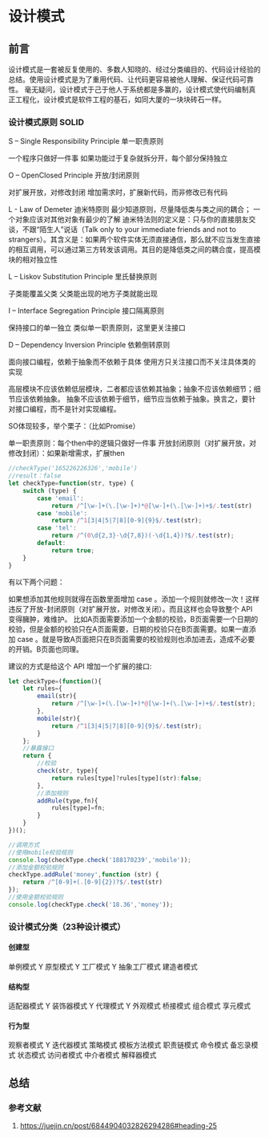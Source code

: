 # 设计模式

## 前言

设计模式是一套被反复使用的、多数人知晓的、经过分类编目的、代码设计经验的总结。使用设计模式是为了重用代码、让代码更容易被他人理解、保证代码可靠性。 毫无疑问，设计模式于己于他人于系统都是多赢的，设计模式使代码编制真正工程化，设计模式是软件工程的基石，如同大厦的一块块砖石一样。

### 设计模式原则 SOLID

S – Single Responsibility Principle 单一职责原则

一个程序只做好一件事
如果功能过于复杂就拆分开，每个部分保持独立

O – OpenClosed Principle 开放/封闭原则

对扩展开放，对修改封闭
增加需求时，扩展新代码，而非修改已有代码

L - Law of  Demeter 迪米特原则
最少知道原则，尽量降低类与类之间的耦合；
一个对象应该对其他对象有最少的了解
迪米特法则的定义是：只与你的直接朋友交谈，不跟“陌生人”说话（Talk only to your immediate friends and not to strangers）。其含义是：如果两个软件实体无须直接通信，那么就不应当发生直接的相互调用，可以通过第三方转发该调用。其目的是降低类之间的耦合度，提高模块的相对独立性

L – Liskov Substitution Principle 里氏替换原则

子类能覆盖父类
父类能出现的地方子类就能出现

I – Interface Segregation Principle 接口隔离原则

保持接口的单一独立
类似单一职责原则，这里更关注接口

D – Dependency Inversion Principle 依赖倒转原则

面向接口编程，依赖于抽象而不依赖于具体
使用方只关注接口而不关注具体类的实现

高层模块不应该依赖低层模块，二者都应该依赖其抽象；抽象不应该依赖细节；细节应该依赖抽象。
抽象不应该依赖于细节，细节应当依赖于抽象。换言之，要针对接口编程，而不是针对实现编程。

SO体现较多，举个栗子：（比如Promise）

单一职责原则：每个then中的逻辑只做好一件事
开放封闭原则（对扩展开放，对修改封闭）：如果新增需求，扩展then

```js
//checkType('165226226326','mobile')
//result：false
let checkType=function(str, type) {
    switch (type) {
        case 'email':
            return /^[\w-]+(\.[\w-]+)*@[\w-]+(\.[\w-]+)+$/.test(str)
        case 'mobile':
            return /^1[3|4|5|7|8][0-9]{9}$/.test(str);
        case 'tel':
            return /^(0\d{2,3}-\d{7,8})(-\d{1,4})?$/.test(str);
        default:
            return true;
    }
}
```

有以下两个问题：

如果想添加其他规则就得在函数里面增加 case 。添加一个规则就修改一次！这样违反了开放-封闭原则（对扩展开放，对修改关闭）。而且这样也会导致整个 API 变得臃肿，难维护。
比如A页面需要添加一个金额的校验，B页面需要一个日期的校验，但是金额的校验只在A页面需要，日期的校验只在B页面需要。如果一直添加 case 。就是导致A页面把只在B页面需要的校验规则也添加进去，造成不必要的开销。B页面也同理。

建议的方式是给这个 API 增加一个扩展的接口:

```js
let checkType=(function(){
    let rules={
        email(str){
            return /^[\w-]+(\.[\w-]+)*@[\w-]+(\.[\w-]+)+$/.test(str);
        },
        mobile(str){
            return /^1[3|4|5|7|8][0-9]{9}$/.test(str);
        }
    };
    //暴露接口
    return {
        //校验
        check(str, type){
            return rules[type]?rules[type](str):false;
        },
        //添加规则
        addRule(type,fn){
            rules[type]=fn;
        }
    }
})();

//调用方式
//使用mobile校验规则
console.log(checkType.check('188170239','mobile'));
//添加金额校验规则
checkType.addRule('money',function (str) {
    return /^[0-9]+(.[0-9]{2})?$/.test(str)
});
//使用金额校验规则
console.log(checkType.check('18.36','money'));
```

### 设计模式分类（23种设计模式）

#### 创建型

单例模式 Y
原型模式 Y
工厂模式 Y
抽象工厂模式
建造者模式

#### 结构型

适配器模式 Y
装饰器模式 Y
代理模式 Y
外观模式
桥接模式
组合模式
享元模式

#### 行为型

观察者模式 Y
迭代器模式
策略模式
模板方法模式
职责链模式
命令模式
备忘录模式
状态模式
访问者模式
中介者模式
解释器模式

## 总结

### 参考文献

1. <https://juejin.cn/post/6844904032826294286#heading-25>

